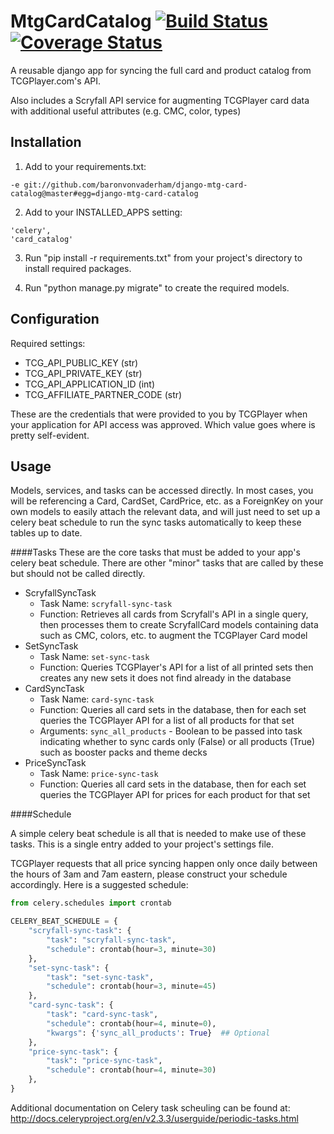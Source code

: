 MtgCardCatalog [![Build Status](https://travis-ci.org/baronvonvaderham/django-mtg-card-catalog.svg?branch=master)](https://travis-ci.org/baronvonvaderham/django-mtg-card-catalog) [![Coverage Status](https://coveralls.io/repos/github/baronvonvaderham/django-mtg-card-catalog/badge.svg?branch=master)](https://coveralls.io/github/baronvonvaderham/django-mtg-card-catalog?branch=master)
================
A reusable django app for syncing the full card and product catalog from TCGPlayer.com's API.

Also includes a Scryfall API service for augmenting TCGPlayer card data with additional useful attributes (e.g. CMC, color, types)

Installation
------------
1. Add to your requirements.txt:
```
-e git://github.com/baronvonvaderham/django-mtg-card-catalog@master#egg=django-mtg-card-catalog
```

2. Add to your INSTALLED_APPS setting:
```
'celery',
'card_catalog'
```

3. Run "pip install -r requirements.txt" from your project's directory to install required packages.

4. Run "python manage.py migrate" to create the required models.

Configuration
-------------
Required settings:
* TCG_API_PUBLIC_KEY (str)
* TCG_API_PRIVATE_KEY (str)
* TCG_API_APPLICATION_ID (int)
* TCG_AFFILIATE_PARTNER_CODE (str)

These are the credentials that were provided to you by TCGPlayer when your application for API access was approved. Which value goes where is pretty self-evident.


Usage
-----

Models, services, and tasks can be accessed directly. In most cases, you will be referencing a Card, CardSet, CardPrice, etc. as a ForeignKey on your own models to easily attach the relevant data, and will just need to set up a celery beat schedule to run the sync tasks automatically to keep these tables up to date.

####Tasks
These are the core tasks that must be added to your app's celery beat schedule. There are other "minor" tasks that are called by these but should not be called directly.

* ScryfallSyncTask
    * Task Name: `scryfall-sync-task`
    * Function: Retrieves all cards from Scryfall's API in a single query, then processes them to create ScryfallCard models containing data such as CMC, colors, etc. to augment the TCGPlayer Card model
* SetSyncTask
    * Task Name: `set-sync-task`
    * Function: Queries TCGPlayer's API for a list of all printed sets then creates any new sets it does not find already in the database
* CardSyncTask
    * Task Name: `card-sync-task`
    * Function: Queries all card sets in the database, then for each set queries the TCGPlayer API for a list of all products for that set
    * Arguments: `sync_all_products` - Boolean to be passed into task indicating whether to sync cards only (False) or all products (True) such as booster packs and theme decks
* PriceSyncTask
    * Task Name: `price-sync-task` 
    * Function: Queries all card sets in the database, then for each set queries the TCGPlayer API for prices for each product for that set

####Schedule

A simple celery beat schedule is all that is needed to make use of these tasks. This is a single entry added to your project's settings file.

TCGPlayer requests that all price syncing happen only once daily between the hours of 3am and 7am eastern, please construct your schedule accordingly. Here is a suggested schedule:

```python
from celery.schedules import crontab

CELERY_BEAT_SCHEDULE = {
    "scryfall-sync-task": {
        "task": "scryfall-sync-task",
        "schedule": crontab(hour=3, minute=30)
    },
    "set-sync-task": {
        "task": "set-sync-task",
        "schedule": crontab(hour=3, minute=45)
    },
    "card-sync-task": {
        "task": "card-sync-task",
        "schedule": crontab(hour=4, minute=0),
        "kwargs": {'sync_all_products': True}  ## Optional
    },
    "price-sync-task": {
        "task": "price-sync-task",
        "schedule": crontab(hour=4, minute=30)
    },
}
```

Additional documentation on Celery task scheuling can be found at: http://docs.celeryproject.org/en/v2.3.3/userguide/periodic-tasks.html